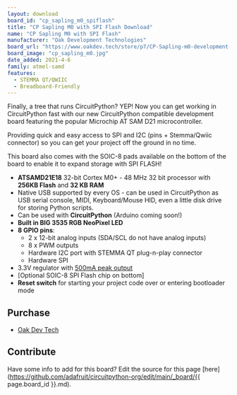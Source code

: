 ```yaml
---
layout: download
board_id: "cp_sapling_m0_spiflash"
title: "CP Sapling M0 with SPI Flash Download"
name: "CP Sapling M0 with SPI Flash"
manufacturer: "Oak Development Technologies"
board_url: "https://www.oakdev.tech/store/p7/CP-Sapling-m0-development-board.html#/"
board_image: "cp_sapling_m0.jpg"
date_added: 2021-4-6
family: atmel-samd
features:
  - STEMMA QT/QWIIC
  - Breadboard-Friendly
---
```


Finally, a tree that runs CircuitPython? YEP! Now you can get working in CircuitPython fast with our new CircuitPython compatible development board featuring the popular Microchip AT SAM D21 microcontroller.

Providing quick and easy access to SPI and I2C (pins + Stemma/Qwiic connector) so you can get your project off the ground in no time.

This board also comes with the SOIC-8 pads available on the bottom of the board to enable it to expand storage with SPI FLASH!



 * **ATSAMD21E18** 32-bit Cortex M0+ - 48 MHz 32 bit processor with **256KB Flash** and **32 KB RAM**
 * Native USB supported by every OS - can be used in CircuitPython as USB serial console, MIDI, Keyboard/Mouse HID, even a little disk drive for storing Python scripts.
 * Can be used with **CircuitPython** (Arduino coming soon!)
 * **Built in BIG 3535 RGB NeoPixel LED**
 * **8 GPIO pins**:
   * 2 x 12-bit analog inputs (SDA/SCL do not have analog inputs)
   * 8 x PWM outputs
   * Hardware I2C port with STEMMA QT plug-n-play connector
   * Hardware SPI
 * 3.3V regulator with [500mA peak output]()
 * [Optional SOIC-8 SPI Flash chip on bottom]
 * **Reset switch** for starting your project code over or entering bootloader mode

## Purchase

* [Oak Dev Tech](https://www.oakdev.tech/store/p7/CP-Sapling-m0-development-board.html#/)

## Contribute

Have some info to add for this board? Edit the source for this page [here](https://github.com/adafruit/circuitpython-org/edit/main/_board/{{ page.board_id }}.md).
